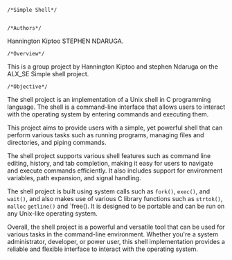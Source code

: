 	/*Simple Shell*/


	/*Authors*/

Hannington Kiptoo 
STEPHEN NDARUGA.

	/*Overview*/

This is a group project by Hannington Kiptoo and stephen Ndaruga on the ALX_SE Simple shell project.

	/*Objective*/

The shell project is an implementation of a Unix shell in C programming language. The shell is a command-line interface that allows users to interact with the operating system by entering commands and executing them.

This project aims to provide users with a simple, yet powerful shell that can perform various tasks such as running programs, managing files and directories, and piping commands.

The shell project supports various shell features such as command line editing, history, and tab completion, making it easy for users to navigate and execute commands efficiently. It also includes support for environment variables, path expansion, and signal handling.

The shell project is built using system calls such as `fork()`, `exec()`, and `wait()`, and also makes use of various C library functions such as `strtok()`, `malloc` `getline()` and `free(). It is designed to be portable and can be run on any Unix-like operating system.

Overall, the shell project is a powerful and versatile tool that can be used for various tasks in the command-line environment. Whether you're a system administrator, developer, or power user, this shell implementation provides a reliable and flexible interface to interact with the operating system.
